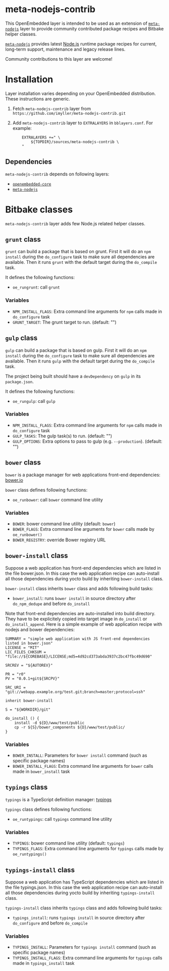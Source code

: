 meta-nodejs-contrib
====================

This OpenEmbedded layer is intended to be used as an extension of [`meta-nodejs`](http://layers.openembedded.org/layerindex/branch/master/layer/meta-nodejs/) layer to provide community contributed package recipes and Bitbake helper classes.

[`meta-nodejs`](http://layers.openembedded.org/layerindex/branch/master/layer/meta-nodejs/) provides latest [Node.js](https://nodejs.org/ "Node.js") runtime package recipes for current, long-term support, maintenance and legacy release lines.

Community contributions to this layer are welcome!

Installation
============

Layer installation varies depending on your OpenEmbedded distribution. These instructions are generic.

1. Fetch `meta-nodejs-contrib` layer from `https://github.com/imyller/meta-nodejs-contrib.git`
	
2. Add `meta-nodejs-contrib` layer to `EXTRALAYERS` in `bblayers.conf`. For example:

	```bitbake
		EXTRALAYERS +=" \
			${TOPDIR}/sources/meta-nodejs-contrib \
		"
	```
	
## Dependencies

`meta-nodejs-contrib` depends on following layers:

 * [`openembedded-core`](http://layers.openembedded.org/layerindex/branch/master/layer/openembedded-core/)
 * [`meta-nodejs`](http://layers.openembedded.org/layerindex/branch/master/layer/meta-nodejs/)

Bitbake classes 
===============

`meta-nodejs-contrib` layer adds few Node.js related helper classes.

## `grunt` class

`grunt` can build a package that is based on grunt.
First it will do an `npm install` during the `do_configure` task to make sure all
dependencies are available.
Then it runs `grunt` with the default target during the `do_compile` task.

It defines the following functions:

  * `oe_rungrunt`: call `grunt`

### Variables

* `NPM_INSTALL_FLAGS`: Extra command line arguments for `npm` calls made in `do_configure` task
* `GRUNT_TARGET`: The grunt target to run. (default: "")

## `gulp` class

`gulp` can build a package that is based on gulp.
First it will do an `npm install` during the `do_configure` task to make sure all
dependencies are available.
Then it runs `gulp` with the default target during the `do_compile` task.

The project being built should have a `devDependency` on `gulp` in its `package.json`.

It defines the following functions:

  * `oe_rungulp`: call `gulp`

### Variables

* `NPM_INSTALL_FLAGS`: Extra command line arguments for `npm` calls made in `do_configure` task
* `GULP_TASKS`: The gulp task(s) to run. (default: "")
* `GULP_OPTIONS`: Extra options to pass to gulp (e.g. `--production`). (default: "")

## `bower` class

`bower` is a package manager for web applications front-end dependencies: [bower.io](http://bower.io/ "bower.io")

`bower` class defines following functions:
 
  * `oe_runbower`: call `bower` command line utility
  
### Variables

 * `BOWER`: bower command line utility (default: `bower`)
 * `BOWER_FLAGS`: Extra command line arguments for `bower` calls made by `oe_runbower()`
 * `BOWER_REGISTRY`: override Bower registry URL 
 
## `bower-install` class

Suppose a web application has front-end dependencies which are listed in the file
bower.json. In this case the web application recipe can auto-install all those
dependencies during yocto build by inheriting `bower-install` class.

`bower-install` class inherits `bower` class and adds following build tasks:

  * `bower_install`: runs `bower install` in source directory after `do_npm_dedupe` and before `do_install`

Note that front-end dependencies are auto-installed into build directory. They have to be
explicitely copied into target image in `do_install` or `do_install_append`. Here is a
simple example of web application recipe with nodejs and bower dependencies:

```bitbake
SUMMARY = "simple web application with JS front-end dependencies listed in bower.json"
LICENSE = "MIT"
LIC_FILES_CHKSUM = "file://${COREBASE}/LICENSE;md5=4d92cd373abda3937c2bc47fbc49d690"

SRCREV = "${AUTOREV}"

PR = "r0"
PV = "0.0.1+git${SRCPV}"

SRC_URI = "git://webapp.example.org/test.git;branch=master;protocol=ssh"

inherit bower-install

S = "${WORKDIR}/git"

do_install () {
	install -d ${D}/www/test/public
	cp -r ${S}/bower_components ${D}/www/test/public/
}

```

### Variables

 * `BOWER_INSTALL`: Parameters for `bower install` command (such as specific package names)
 * `BOWER_INSTALL_FLAGS`: Extra command line arguments for `bower` calls made in `bower_install` task 

## `typings` class

`typings` is a TypeScript definition manager: [typings](https://github.com/typings/typings/ "typings")

`typings` class defines following functions:
 
  * `oe_runtypings`: call `typings` command line utility
  
### Variables

 * `TYPINGS`: bower command line utility (default: `typings`)
 * `TYPINGS_FLAGS`: Extra command line arguments for `typings` calls made by `oe_runtypings()`

## `typings-install` class

Suppose a web application has TypeScript dependencies which are listed in the file
typings.json. In this case the web application recipe can auto-install all those
dependencies during yocto build by inheriting `typings-install` class.

`typings-install` class inherits `typings` class and adds following build tasks:

  * `typings_install`: runs `typings install` in source directory after `do_configure` and before `do_compile`

### Variables

 * `TYPINGS_INSTALL`: Parameters for `typings install` command (such as specific package names)
 * `TYPINGS_INSTALL_FLAGS`: Extra command line arguments for `typings` calls made in `typings_install` task 
